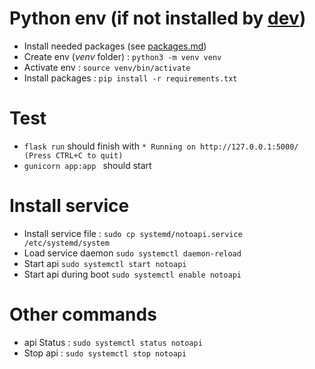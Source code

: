 # Python env (if not installed by [dev](dev.md))
- Install needed packages (see [packages.md](packages.md))
- Create env (_venv_ folder) : ``` python3 -m venv venv ```
- Activate env : ``` source venv/bin/activate ```
- Install packages : ``` pip install -r requirements.txt ```

# Test 
- ```flask run``` should finish with ```* Running on http://127.0.0.1:5000/ (Press CTRL+C to quit) ```
- ``` gunicorn app:app  ``` should start

# Install service

- Install service file :  ```sudo cp systemd/notoapi.service /etc/systemd/system```
- Load service daemon ```sudo systemctl daemon-reload```
- Start api ```sudo systemctl start notoapi```
- Start api during boot ```sudo systemctl enable notoapi```

# Other commands

- api Status : ```sudo systemctl status notoapi```
- Stop api : ```sudo systemctl stop notoapi```

